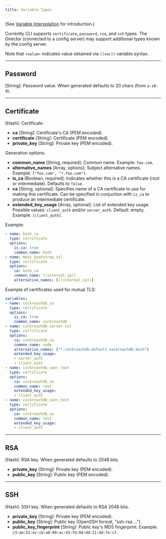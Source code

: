 ```yaml
---
title: Variable Types
---
```


(See [Variable Interpolation](cli-int.html) for introduction.)

Currently CLI supports `certificate`, `password`, `rsa`, and `ssh` types. The Director (connected to a config server) may support additional types known by the config server.

Note that `<value>` indicates value obtained via `((var))` variable syntax.

---
## <a id="password"></a> Password

**<value>** [String]: Password value. When generated defaults to 20 chars (from `a-z0-9`).

---
## <a id="certificate"></a> Certificate

**<value>** [Hash]: Certificate.

* **ca** [String]: Certificate's CA (PEM encoded).
* **certificate** [String]: Certificate (PEM encoded).
* **private_key** [String]: Private key (PEM encoded).

Generation options:

* **common_name** [String, required]: Common name. Example: `foo.com`.
* **alternative_names** [Array, options]: Subject alternative names. Example: `["foo.com", "*.foo.com"]`.
* **is_ca** [Boolean, required]: Indicates whether this is a CA certificate (root or intermediate). Defaults to `false`.
* **ca** [String, optional]: Specifies name of a CA certificate to use for making this certificate. Can be specified in conjuction with `is_ca` to produce an intermediate certificate.
* **extended\_key\_usage** [Array, optional]: List of extended key usage. Possible values: `client_auth` and/or `server_auth`. Default: empty. Example: `[client_auth]`.

Example:

```yaml
- name: bosh_ca
  type: certificate
  options:
    is_ca: true
    common_name: bosh
- name: mbus_bootstrap_ssl
  type: certificate
  options:
    ca: bosh_ca
    common_name: ((internal_ip))
    alternative_names: [((internal_ip))]
```

Example of certificates used for mutual TLS:

```yaml
variables:
- name: cockroachdb_ca
  type: certificate
  options:
    is_ca: true
    common_name: cockroachdb
- name: cockroachdb_server_ssl
  type: certificate
  options:
    ca: cockroachdb_ca
    common_name: node
    alternative_names: ["*.cockroachdb.default.cockroachdb.bosh"]
    extended_key_usage:
    - server_auth
    - client_auth
- name: cockroachdb_user_root
  type: certificate
  options:
    ca: cockroachdb_ca
    common_name: root
    extended_key_usage:
    - client_auth
- name: cockroachdb_user_test
  type: certificate
  options:
    ca: cockroachdb_ca
    common_name: test
    extended_key_usage:
    - client_auth
```

---
## <a id="rsa"></a> RSA

**<value>** [Hash]: RSA key. When generated defaults to 2048 bits.

* **private_key** [String]: Private key (PEM encoded).
* **public_key** [String]: Public key (PEM encoded).

---
## <a id="ssh"></a> SSH

**<value>** [Hash]: SSH key. When generated defaults to RSA 2048 bits.

* **private_key** [String]: Private key (PEM encoded).
* **public_key** [String]: Public key (OpenSSH format, "ssh-rsa ...").
* **public\_key\_fingerprint** [String]: Public key's MD5 fingerprint. Example: `c3:ae:51:ec:cb:a8:09:ac:43:fd:84:dd:11:dd:fe:c7`.
